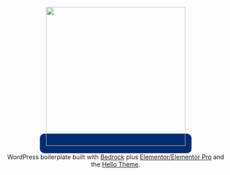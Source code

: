 <p align="center">
  <a href="https://nccagent.com" style="background-color: #002D72; padding: 1em; border-radius: 10px;">
    <img src="https://nccagent.com/wp-content/uploads/ncc-logo-two-lines-reversed.png" alt="" width="320">
  </a>
</p>

<p align="center">WordPress boilerplate built with <a href="https://roots.io/bedrock">Bedrock</a> plus <a href="https://elementor.com">Elementor/Elementor Pro</a> and the <a href="https://elementor.com/products/hello-theme/">Hello Theme</a>.</p>
